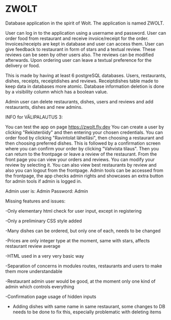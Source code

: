 # ZWOLT
Database application in the spirit of Wolt. The application is named ZWOLT.

User can log in to the application using a username and password.
User can order food from restaurant and receive invoice/receipt for the order.
Invoices/receipts are kept in database and user can access them. 
User can give feedback to restaurant in form of stars and a textual review.
These reviews can be seen by other users also. The reviews can be modified afterwards.
Upon ordering user can leave a textual preference for the delivery or food. 

This is made by having at least 6 postgreSQL databases. Users, restaurants, dishes, receipts, receiptdishes and reviews. Receiptdishes table made to keep data in databases more atomic. 
Database information deletion is done by a visibility column which has a boolean value. 

Admin user can delete restaurants, dishes, users and reviews and add restaurants, dishes and new admins.


INFO for VÄLIPALAUTUS 3:

You can test the app on page https://zwolt.fly.dev 
You can create a user by clicking "Rekisteröidy" and then entering your chosen credentials.
You can order food by clicking "Ravintolat lähelläsi", then choosing a restaurant and then choosing preferred dishes. This is followed by a confirmation screen where you can confirm your order by clicking "Vahvista tilaus". Then you can return to the frontpage or leave a review of the restaurant. 
From the front page you can view your orders and reviews. You can modify your review by selecting it. You can also view best restaurants by review and also you can logout from the frontpage. Admin tools can be accessed from the frontpage, the app checks admin rights and showcases an extra button for admin tools if admin is logged in. 

Admin user is: Admin 
Password: Admin


Missing features and issues:

-Only elementary html check for user input, except in registering

-Only a preliminary CSS style added

-Many dishes can be ordered, but only one of each, needs to be changed

-Prices are only integer type at the moment, same with stars, affects restaurant review average

-HTML used in a very very basic way

-Separation of concerns in modules routes, restaurants and users to make them more understandable

-Restaurant admin user would be good, at the moment only one kind of admin which controls everything

-Confirmation page usage of hidden inputs

- Adding dishes with same name in same restaurant, some changes to DB needs to be done to fix this, especially problematic with deleting items


